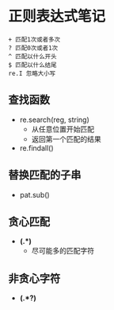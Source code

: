 # 正则表达式笔记

```
+ 匹配1次或者多次
? 匹配0次或者1次
^ 匹配以什么开头
$ 匹配以什么结尾
re.I 忽略大小写
```

## 查找函数

+ re.search(reg, string)
  + 从任意位置开始匹配
  + 返回第一个匹配的结果
+ re.findall()

## 替换匹配的子串

+ pat.sub()

## 贪心匹配

+ **(.*)**
  + 尽可能多的匹配字符

## 非贪心字符

+ **(.*?)**

  
